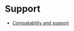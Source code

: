 # Support

* [Compatability and support](https://scod.hpedev.io/cosi_driver/#compatibility_and_support)